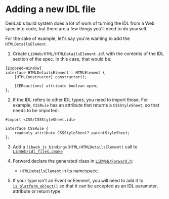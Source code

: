 # Adding a new IDL file

DenLab's build system does a lot of work of turning the IDL from a Web spec into code, but there are a few things you'll need to do yourself.

For the sake of example, let's say you're wanting to add the `HTMLDetailsElement`.

1. Create `LibWeb/HTML/HTMLDetailsElement.idl` with the contents of the IDL section of the spec. In this case, that would be:

```webidl
[Exposed=Window]
interface HTMLDetailsElement : HTMLElement {
    [HTMLConstructor] constructor();

    [CEReactions] attribute boolean open;
};
```

2. If the IDL refers to other IDL types, you need to import those. For example, `CSSRule` has an attribute that returns a `CSSStyleSheet`, so that needs to be imported:

```webidl
#import <CSS/CSSStyleSheet.idl>

interface CSSRule {
    readonly attribute CSSStyleSheet? parentStyleSheet;
};
```

3. Add a `libweb_js_bindings(HTML/HTMLDetailsElement)` call to [`LibWeb/idl_files.cmake`](../../Userland/Libraries/LibWeb/idl_files.cmake)

4. Forward declare the generated class in [`LibWeb/Forward.h`](../../Userland/Libraries/LibWeb/Forward.h):

    - `HTMLDetailsElement` in its namespace.

5. If your type isn't an Event or Element, you will need to add it to [`is_platform_object()`](../../Meta/Lagom/Tools/CodeGenerators/LibWeb/BindingsGenerator/IDLGenerators.cpp)
   so that it can be accepted as an IDL parameter, attribute or return type.
